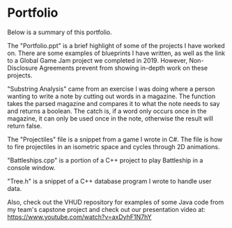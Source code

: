 # Portfolio
Below is a summary of this portfolio. 

The "Portfolio.ppt" is a brief highlight of some of the projects I have worked on. There are some examples of blueprints I have written, as well as the link to a Global Game Jam project we completed in 2019. However, Non-Disclosure Agreements prevent from showing in-depth work on these projects.

"Substring Analysis" came from an exercise I was doing where a person wanting to write a note by cutting out words in a magazine. The function takes the parsed magazine and compares it to what the note needs to say and returns a boolean. The catch is, if a word only occurs once in the magazine, it can only be used once in the note, otherwise the result will return false.

The "Projectiles" file is a snippet from a game I wrote in C#. The file is how to fire projectiles in an isometric space and cycles through 2D animations.

"Battleships.cpp" is a portion of a C++ project to play Battleship in a console window.

"Tree.h" is a snippet of a C++ database program I wrote to handle user data.

Also, check out the VHUD repository for examples of some Java code from my team's capstone project and check out our presentation video at: https://www.youtube.com/watch?v=axDyhF1N7hY
